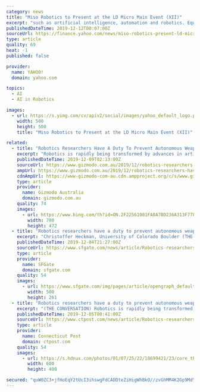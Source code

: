 ```yaml
---
category: news
title: "Miso Robotics to Present at the LD Micro Main Event (XII)"
excerpt: "such as artificial intelligence, automation and robotics. Equity crowdfunding allows startups and private companies to raise money through the investment of relatively small amounts from a large ..."
publishedDateTime: 2019-12-12T00:07:00Z
sourceUrl: https://finance.yahoo.com/news/miso-robotics-present-ld-micro-193400109.html
type: article
quality: 69
heat: -1
published: false

provider:
  name: YAHOO!
  domain: yahoo.com

topics:
  - AI
  - AI in Robotics

images:
  - url: https://s.yimg.com/cv/apiv2/social/images/yahoo_default_logo.png
    width: 500
    height: 500
    title: "Miso Robotics to Present at the LD Micro Main Event (XII)"

related:
  - title: "Robotics Researchers Have A Duty To Prevent Autonomous Weapons"
    excerpt: "Robotics is rapidly being transformed by advances in artificial intelligence. And the benefits are widespread: We are seeing safer vehicles with the ability to automatically brake in an emergency, robotic arms transforming factory lines that were once offshored and new robots that can do everything from shop for groceries to deliver ..."
    publishedDateTime: 2019-12-09T02:13:00Z
    sourceUrl: https://www.gizmodo.com.au/2019/12/robotics-researchers-have-a-duty-to-prevent-autonomous-weapons/
    ampUrl: https://www.gizmodo.com.au/2019/12/robotics-researchers-have-a-duty-to-prevent-autonomous-weapons/amp
    cdnAmpUrl: https://www-gizmodo-com-au.cdn.ampproject.org/c/s/www.gizmodo.com.au/2019/12/robotics-researchers-have-a-duty-to-prevent-autonomous-weapons/amp
    type: article
    provider:
      name: Gizmodo Australia
      domain: gizmodo.com.au
    quality: 74
    images:
      - url: https://www.bing.com/th?id=ON.2F22561081FA8A7BD236A313F77FA15E
        width: 700
        height: 472
  - title: "Robotics researchers have a duty to prevent autonomous weapons"
    excerpt: "Christoffer Heckman, University of Colorado Boulder (THE CONVERSATION) Robotics is rapidly being transformed by advances in artificial intelligence. And the benefits are widespread: We are seeing safer vehicles with the ability to automatically brake in an emergency, robotic arms transforming factory lines that were once offshored and new ..."
    publishedDateTime: 2019-12-04T21:27:00Z
    sourceUrl: https://www.sfgate.com/news/article/Robotics-researchers-have-a-duty-to-prevent-14880917.php
    type: article
    provider:
      name: SFGate
      domain: sfgate.com
    quality: 54
    images:
      - url: https://www.sfgate.com/img/pages/article/opengraph_default.png
        width: 500
        height: 261
  - title: "Robotics researchers have a duty to prevent autonomous weapons"
    excerpt: "(THE CONVERSATION) Robotics is rapidly being transformed by advances in artificial intelligence. And the benefits are widespread: We are seeing safer vehicles with the ability to automatically brake in an emergency, robotic arms transforming factory lines that were once offshored and new robots that can do everything from shop for groceries to ..."
    publishedDateTime: 2019-12-05T00:41:00Z
    sourceUrl: https://www.ctpost.com/news/article/Robotics-researchers-have-a-duty-to-prevent-14880917.php
    type: article
    provider:
      name: Connecticut Post
      domain: ctpost.com
    quality: 54
    images:
      - url: https://s.hdnux.com/photos/01/07/25/22/18699421/23/core_thumbnail_list.jpg
        width: 600
        height: 400

secured: "quW0ZC3+jfHoEqY2tUcI3ihswgFdCADDteZiHigWhBkO//zvGhMM4K2Gp9MdYGKdUaEHMnQx3Bep8qL40QyPdHpAC5TY3i22oCRzaelMKI1Iglj5lTEowpvAdU0uwCiXIVcwTthwRF1a/6XVpDtrZixxUI00b6Bb4wq5k07i1DFGbLdw5IePI3droeKa/2yFjkWUgiOAqFn8eVRC3h7Pwpn+th9ICZDJenG1bLILsh4T2RZY8+2wIFQL/8tkkscH7X0hbn9+FkSdn8Gx7ccDkQ==;nNDmgzeppgSJGn6XDe3wiw=="
---
```


